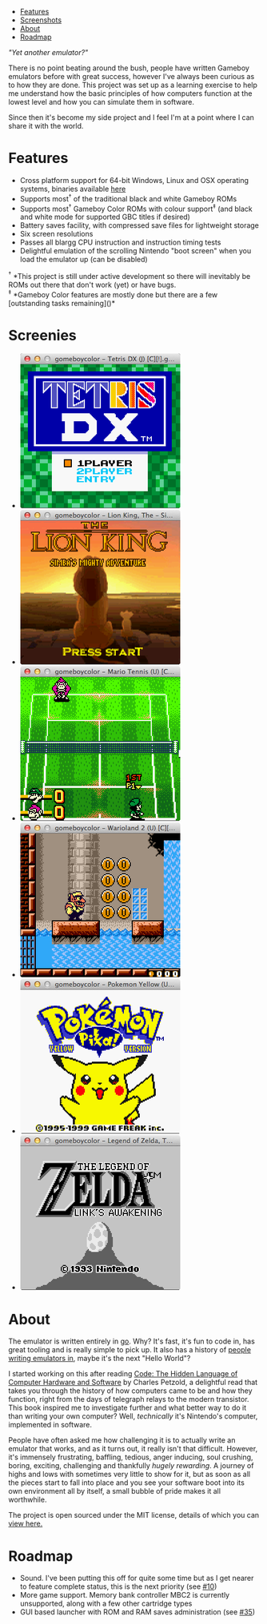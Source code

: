 <div id="nav">
	<ul>
		<li><a href="/#features">Features</a></li>
		<li><a href="/#screenies">Screenshots</a></li>
		<li><a href="/#about">About</a></li>
		<li><a href="/#roadmap">Roadmap</a></li>
	</ul>
</div>

*"Yet another emulator?"*

There is no point beating around the bush, people have written Gameboy emulators before with great success, however I've always been curious as to how they are done. This project was set up as a learning exercise to help me understand how the basic principles of how computers function at the lowest level and how you can simulate them in software.

Since then it's become my side project and I feel I'm at a point where I can share it with the world. 

# Features

* Cross platform support for 64-bit Windows, Linux and OSX operating systems, binaries available [here]()
* Supports most<sup>&#8224;</sup> of the traditional black and white Gameboy ROMs
* Supports most<sup>&#8224;</sup> Gameboy Color ROMs with colour support<sup>&#8225;</sup> (and black and white mode for supported GBC titles if desired)
* Battery saves facility, with compressed save files for lightweight storage
* Six screen resolutions
* Passes all blargg CPU instruction and instruction timing tests
* Delightful emulation of the scrolling Nintendo "boot screen" when you load the emulator up (can be disabled)

<div class="footnotes">
	<span class="small"><sup>&#8224;</sup> *This project is still under active development so there will inevitably be ROMs out there that don't work (yet) or have bugs.</span>
	<br/>
	<span class="small"><sup>&#8225;</sup> *Gameboy Color features are mostly done but there are a few [outstanding tasks remaining]()*</span>
</div>

# Screenies

<div id="screenshots">
	<ul>
		<li><img src="images/screenshots/tetrisdx.png" alt="Tetris DX" title="Tetris DX" /></li>
		<li><img src="images/screenshots/lionking1.png" alt="The Lion King" title="The Lion King"  /></li>
		<li><img src="images/screenshots/mariotennis1.png"  alt="Mario Tennis" title="Mario Tennis"/></li>
		<li><img src="images/screenshots/warioland2-1.png"  alt="Warioland 2" title="Warioland 2" /></li>
		<li><img src="images/screenshots/pokemonyellow1.png" alt="Pokemon Yellow" title="Pokemon Yellow" /></li>
		<li><img src="images/screenshots/zelda1.png" alt="Zelda" title="Zelda" /></li>
	</ul>
</div>

# About 

The emulator is written entirely in [go](http://golang.org/). Why? It's fast, it's fun to code in, has great tooling and is really simple to pick up. It also has a history of [people writing emulators in](http://dave.cheney.net/2013/01/09/go-the-language-for-emulators), maybe it's the next "Hello World"?

I started working on this after reading [Code: The Hidden Language of Computer Hardware and Software](http://www.amazon.co.uk/gp/product/0735611319/ref=as_li_tf_tl?ie=UTF8&camp=1634&creative=6738&creativeASIN=0735611319&linkCode=as2&tag=djhworld-21) by Charles Petzold, a delightful read that takes you through the history of how computers came to be and how they function, right from the days of telegraph relays to the modern transistor. This book inspired me to investigate further and what better way to do it than writing your own computer? Well, *technically* it's Nintendo's computer, implemented in software. 

People have often asked me how challenging it is to actually write an emulator that works, and as it turns out, it really isn't that difficult. However, it's immensely frustrating, baffling, tedious, anger inducing, soul crushing, boring, exciting, challenging and thankfully *hugely rewarding*. A journey of highs and lows with sometimes very little to show for it, but as soon as all the pieces start to fall into place and you see your software boot into its own environment all by itself, a small bubble of pride makes it all worthwhile.

The project is open sourced under the MIT license, details of which you can [view here.](https://raw.github.com/djhworld/gomeboycolor/master/LICENSE.txt)

# Roadmap

* Sound. I've been putting this off for quite some time but as I get nearer to feature complete status, this is the next priority (see [#10](https://github.com/djhworld/gomeboycolor/issues/10))
* More game support. Memory bank controller MBC2 is currently unsupported, along with a few other cartridge types
* GUI based launcher with ROM and RAM saves administration (see [#35](https://github.com/djhworld/gomeboycolor/issues/35))


